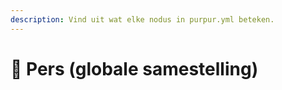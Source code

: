 ```yaml
---
description: Vind uit wat elke nodus in purpur.yml beteken.
---
```


# 🦑 Pers (globale samestelling)
